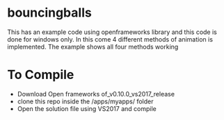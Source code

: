 # bouncingballs
This has an example code using openframeworks library and this code is done for windows only. In this come 4 different methods of animation is implemented. The example shows all four methods working
# To Compile
* Download Open frameworks of_v0.10.0_vs2017_release
* clone this repo inside the <openframeworks>/apps/myapps/ folder
* Open the solution file using VS2017 and compile
